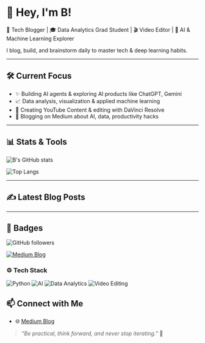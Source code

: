 # 👋 Hey, I'm B!

🚀 Tech Blogger | 🎓 Data Analytics Grad Student | 🎬 Video Editor | 🤖 AI & Machine Learning Explorer

I blog, build, and brainstorm daily to master tech & deep learning habits.

---

## 🛠️ Current Focus
- ✨ Building AI agents & exploring AI products like ChatGPT, Gemini
- 📈 Data analysis, visualization & applied machine learning
- 🎥 Creating YouTube Content & editing with DaVinci Resolve
- 📖 Blogging on Medium about AI, data, productivity hacks

---

## 📊 Stats & Tools
![B's GitHub stats](https://github-readme-stats.vercel.app/api?username=Lime-sisi&show_icons=true&theme=radical)

![Top Langs](https://github-readme-stats.vercel.app/api/top-langs/?username=Lime-sisi&layout=compact)

---

## ✍️ Latest Blog Posts
<!-- BLOG-POST-LIST:START -->
<!-- BLOG-POST-LIST:END -->

---
## 🚩 Badges

![GitHub followers](https://img.shields.io/github/followers/Lime-sisi?label=Follow%20me%20on%20GitHub&style=social)

[![Medium Blog](https://img.shields.io/badge/Blog-Medium-black?logo=medium)](https://medium.com/@sisi_hj)

### ⚙️ Tech Stack
![Python](https://img.shields.io/badge/Python-3776AB?style=for-the-badge&logo=python&logoColor=white)
![AI](https://img.shields.io/badge/AI-Agent%20Builder-blueviolet)
![Data Analytics](https://img.shields.io/badge/Data%20Analytics-Pandas-black)
![Video Editing](https://img.shields.io/badge/Editing-DaVinci%20Resolve-blue)

## 📫 Connect with Me
- 🌐 [Medium Blog](https://medium.com/@sisi_hj)

> *“Be practical, think forward, and never stop iterating.”* 🚀
